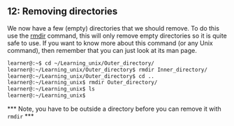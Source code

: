 ## 12: Removing directories

We now have a few (empty) directories that we should remove. To do this use the [rmdir][] command, this will only remove empty directories so it is quite safe to use. If you want to know more about this command (or any Unix command), then remember that you can just look at its man page.

```bash
learner@:~$ cd ~/Learning_unix/Outer_directory/
learner@:~/Learning_unix/Outer_directory$ rmdir Inner_directory/
learner@:~/Learning_unix/Outer_directory$ cd ..
learner@:~/Learning_unix$ rmdir Outer_directory/
learner@:~/Learning_unix$ ls
learner@:~/Learning_unix$
```

*** Note, you have to be outside a directory before you can remove it with `rmdir` ***

[rmdir]: http://en.wikipedia.org/wiki/Rmdir

